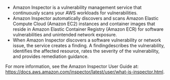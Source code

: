 - Amazon Inspector is a vulnerability management service that continuously scans your AWS workloads for vulnerabilities.
- Amazon Inspector automatically discovers and scans Amazon Elastic Compute Cloud (Amazon EC2) instances and container images that reside in Amazon Elastic Container Registry (Amazon ECR) for software vulnerabilities and unintended network exposure.
- When Amazon Inspector discovers a software vulnerability or network issue, the service creates a finding. A findingdescribes the vulnerability, identifies the affected resource, rates the severity of the vulnerability, and provides remediation guidance.

For more information, see the Amazon Inspector User Guide at:
https://docs.aws.amazon.com/inspector/latest/user/what-is-inspector.html.
